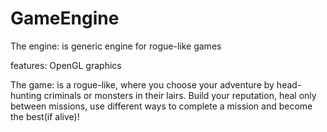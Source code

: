 GameEngine
==========

The engine: is generic engine for rogue-like games

features: OpenGL graphics

The game: is a rogue-like, where you choose your 
adventure by head-hunting criminals or monsters 
in their lairs. Build your reputation, heal only 
between missions, use different ways to complete 
a mission and become the best(if alive)!